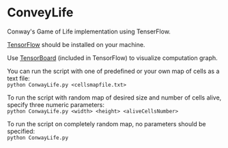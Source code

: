 # ConveyLife
Conway's Game of Life implementation using TenserFlow.

[TensorFlow](https://www.tensorflow.org/install/) should be installed on your machine.

Use [TensorBoard](https://www.tensorflow.org/programmers_guide/summaries_and_tensorboard) (included in TensorFlow) to visualize computation graph.

You can run the script with one of predefined or your own map of cells as a text file:<br/>
`python ConwayLife.py <cellsmapfile.txt>`

To run the script with random map of desired size and number of cells alive, specify three numeric parameters:<br/>
`python ConwayLife.py <width> <height> <aliveCellsNumber>`
  
To run the script on completely random map, no parameters should be specified:<br/>
`python ConwayLife.py`

